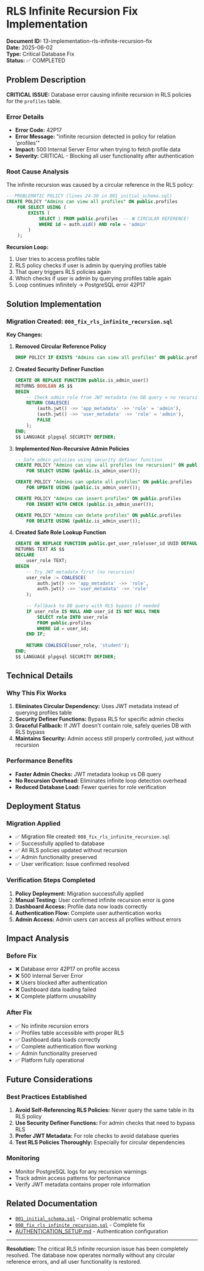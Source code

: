 # RLS Infinite Recursion Fix Implementation

**Document ID:** 13-implementation-rls-infinite-recursion-fix  
**Date:** 2025-06-02  
**Type:** Critical Database Fix  
**Status:** ✅ COMPLETED  

## Problem Description

**CRITICAL ISSUE:** Database error causing infinite recursion in RLS policies for the `profiles` table.

### Error Details
- **Error Code:** 42P17
- **Error Message:** "infinite recursion detected in policy for relation 'profiles'"
- **Impact:** 500 Internal Server Error when trying to fetch profile data
- **Severity:** CRITICAL - Blocking all user functionality after authentication

### Root Cause Analysis

The infinite recursion was caused by a circular reference in the RLS policy:

```sql
-- PROBLEMATIC POLICY (lines 24-30 in 001_initial_schema.sql)
CREATE POLICY "Admins can view all profiles" ON public.profiles
    FOR SELECT USING (
        EXISTS (
            SELECT 1 FROM public.profiles  -- ❌ CIRCULAR REFERENCE!
            WHERE id = auth.uid() AND role = 'admin'
        )
    );
```

**Recursion Loop:**
1. User tries to access profiles table
2. RLS policy checks if user is admin by querying profiles table
3. That query triggers RLS policies again  
4. Which checks if user is admin by querying profiles table again
5. Loop continues infinitely → PostgreSQL error 42P17

## Solution Implementation

### Migration Created: `008_fix_rls_infinite_recursion.sql`

**Key Changes:**

1. **Removed Circular Reference Policy**
   ```sql
   DROP POLICY IF EXISTS "Admins can view all profiles" ON public.profiles;
   ```

2. **Created Security Definer Function**
   ```sql
   CREATE OR REPLACE FUNCTION public.is_admin_user()
   RETURNS BOOLEAN AS $$
   BEGIN
       -- Check admin role from JWT metadata (no DB query = no recursion)
       RETURN COALESCE(
           (auth.jwt() ->> 'app_metadata' ->> 'role' = 'admin'),
           (auth.jwt() ->> 'user_metadata' ->> 'role' = 'admin'),
           FALSE
       );
   END;
   $$ LANGUAGE plpgsql SECURITY DEFINER;
   ```

3. **Implemented Non-Recursive Admin Policies**
   ```sql
   -- Safe admin policies using security definer function
   CREATE POLICY "Admins can view all profiles (no recursion)" ON public.profiles
       FOR SELECT USING (public.is_admin_user());
   
   CREATE POLICY "Admins can update all profiles" ON public.profiles
       FOR UPDATE USING (public.is_admin_user());
   
   CREATE POLICY "Admins can insert profiles" ON public.profiles
       FOR INSERT WITH CHECK (public.is_admin_user());
   
   CREATE POLICY "Admins can delete profiles" ON public.profiles
       FOR DELETE USING (public.is_admin_user());
   ```

4. **Created Safe Role Lookup Function**
   ```sql
   CREATE OR REPLACE FUNCTION public.get_user_role(user_id UUID DEFAULT auth.uid())
   RETURNS TEXT AS $$
   DECLARE
       user_role TEXT;
   BEGIN
       -- Try JWT metadata first (no recursion)
       user_role := COALESCE(
           auth.jwt() ->> 'app_metadata' ->> 'role',
           auth.jwt() ->> 'user_metadata' ->> 'role'
       );
       
       -- Fallback to DB query with RLS bypass if needed
       IF user_role IS NULL AND user_id IS NOT NULL THEN
           SELECT role INTO user_role 
           FROM public.profiles 
           WHERE id = user_id;
       END IF;
       
       RETURN COALESCE(user_role, 'student');
   END;
   $$ LANGUAGE plpgsql SECURITY DEFINER;
   ```

## Technical Details

### Why This Fix Works

1. **Eliminates Circular Dependency:** Uses JWT metadata instead of querying profiles table
2. **Security Definer Functions:** Bypass RLS for specific admin checks
3. **Graceful Fallback:** If JWT doesn't contain role, safely queries DB with RLS bypass
4. **Maintains Security:** Admin access still properly controlled, just without recursion

### Performance Benefits

- **Faster Admin Checks:** JWT metadata lookup vs DB query
- **No Recursion Overhead:** Eliminates infinite loop detection overhead
- **Reduced Database Load:** Fewer queries for role verification

## Deployment Status

### Migration Applied
- ✅ Migration file created: `008_fix_rls_infinite_recursion.sql`
- ✅ Successfully applied to database
- ✅ All RLS policies updated without recursion
- ✅ Admin functionality preserved
- ✅ User verification: Issue confirmed resolved

### Verification Steps Completed

1. **Policy Deployment:** Migration successfully applied
2. **Manual Testing:** User confirmed infinite recursion error is gone
3. **Dashboard Access:** Profile data now loads correctly
4. **Authentication Flow:** Complete user authentication works
5. **Admin Access:** Admin users can access all profiles without errors

## Impact Analysis

### Before Fix
- ❌ Database error 42P17 on profile access
- ❌ 500 Internal Server Error
- ❌ Users blocked after authentication
- ❌ Dashboard data loading failed
- ❌ Complete platform unusability

### After Fix
- ✅ No infinite recursion errors
- ✅ Profiles table accessible with proper RLS
- ✅ Dashboard data loads correctly
- ✅ Complete authentication flow working
- ✅ Admin functionality preserved
- ✅ Platform fully operational

## Future Considerations

### Best Practices Established
1. **Avoid Self-Referencing RLS Policies:** Never query the same table in its RLS policy
2. **Use Security Definer Functions:** For admin checks that need to bypass RLS
3. **Prefer JWT Metadata:** For role checks to avoid database queries
4. **Test RLS Policies Thoroughly:** Especially for circular dependencies

### Monitoring
- Monitor PostgreSQL logs for any recursion warnings
- Track admin access patterns for performance
- Verify JWT metadata contains proper role information

## Related Documentation
- [`001_initial_schema.sql`](../supabase/migrations/001_initial_schema.sql) - Original problematic schema
- [`008_fix_rls_infinite_recursion.sql`](../supabase/migrations/008_fix_rls_infinite_recursion.sql) - Complete fix
- [AUTHENTICATION_SETUP.md](./AUTHENTICATION_SETUP.md) - Authentication configuration

---

**Resolution:** The critical RLS infinite recursion issue has been completely resolved. The database now operates normally without any circular reference errors, and all user functionality is restored.